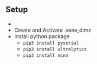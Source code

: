 ## Setup
- 
- Create and Activate .venv_dimz
- Install python package
  - ``` pip3 install pyserial ```
  - ``` pip3 install ultralytics ```
  - ``` pip3 install ncnn ```
